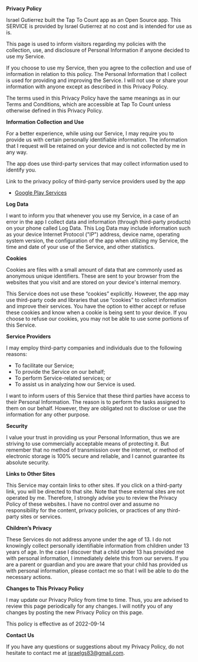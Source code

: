 **Privacy Policy**

Israel Gutierrez built the Tap To Count app as an Open Source app. This SERVICE is provided by
Israel Gutierrez at no cost and is intended for use as is.

This page is used to inform visitors regarding my policies with the collection, use, and disclosure
of Personal Information if anyone decided to use my Service.

If you choose to use my Service, then you agree to the collection and use of information in relation
to this policy. The Personal Information that I collect is used for providing and improving the
Service. I will not use or share your information with anyone except as described in this Privacy
Policy.

The terms used in this Privacy Policy have the same meanings as in our Terms and Conditions, which
are accessible at Tap To Count unless otherwise defined in this Privacy Policy.

**Information Collection and Use**

For a better experience, while using our Service, I may require you to provide us with certain
personally identifiable information. The information that I request will be retained on your device
and is not collected by me in any way.

The app does use third-party services that may collect information used to identify you.

Link to the privacy policy of third-party service providers used by the app

- [Google Play Services](https://www.google.com/policies/privacy/)

**Log Data**

I want to inform you that whenever you use my Service, in a case of an error in the app I collect
data and information (through third-party products) on your phone called Log Data. This Log Data may
include information such as your device Internet Protocol ("IP") address, device name, operating
system version, the configuration of the app when utilizing my Service, the time and date of your
use of the Service, and other statistics.

**Cookies**

Cookies are files with a small amount of data that are commonly used as anonymous unique
identifiers. These are sent to your browser from the websites that you visit and are stored on your
device's internal memory.

This Service does not use these “cookies” explicitly. However, the app may use third-party code and
libraries that use “cookies” to collect information and improve their services. You have the option
to either accept or refuse these cookies and know when a cookie is being sent to your device. If you
choose to refuse our cookies, you may not be able to use some portions of this Service.

**Service Providers**

I may employ third-party companies and individuals due to the following reasons:

- To facilitate our Service;
- To provide the Service on our behalf;
- To perform Service-related services; or
- To assist us in analyzing how our Service is used.

I want to inform users of this Service that these third parties have access to their Personal
Information. The reason is to perform the tasks assigned to them on our behalf. However, they are
obligated not to disclose or use the information for any other purpose.

**Security**

I value your trust in providing us your Personal Information, thus we are striving to use
commercially acceptable means of protecting it. But remember that no method of transmission over the
internet, or method of electronic storage is 100% secure and reliable, and I cannot guarantee its
absolute security.

**Links to Other Sites**

This Service may contain links to other sites. If you click on a third-party link, you will be
directed to that site. Note that these external sites are not operated by me. Therefore, I strongly
advise you to review the Privacy Policy of these websites. I have no control over and assume no
responsibility for the content, privacy policies, or practices of any third-party sites or services.

**Children’s Privacy**

These Services do not address anyone under the age of 13. I do not knowingly collect personally
identifiable information from children under 13 years of age. In the case I discover that a child
under 13 has provided me with personal information, I immediately delete this from our servers. If
you are a parent or guardian and you are aware that your child has provided us with personal
information, please contact me so that I will be able to do the necessary actions.

**Changes to This Privacy Policy**

I may update our Privacy Policy from time to time. Thus, you are advised to review this page
periodically for any changes. I will notify you of any changes by posting the new Privacy Policy on
this page.

This policy is effective as of 2022-09-14

**Contact Us**

If you have any questions or suggestions about my Privacy Policy, do not hesitate to contact me at
israelgs83@gmail.com.
